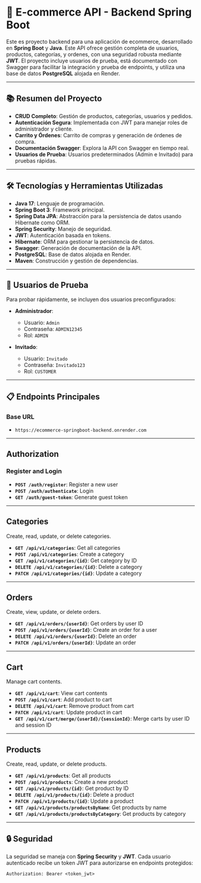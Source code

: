 # 🛒 E-commerce API - Backend Spring Boot

Este es proyecto backend para una aplicación de ecommerce, desarrollado en **Spring Boot** y **Java**. Este API ofrece gestión completa de usuarios, productos, categorías, y ordenes, con una seguridad robusta mediante **JWT**. El proyecto incluye usuarios de prueba, está documentado con Swagger para facilitar la integración y prueba de endpoints, y utiliza una base de datos **PostgreSQL** alojada en Render.

---

## 📚 Resumen del Proyecto

- **CRUD Completo**: Gestión de productos, categorías, usuarios y pedidos.
- **Autenticación Segura**: Implementada con JWT para manejar roles de administrador y cliente.
- **Carrito y Órdenes**: Carrito de compras y generación de órdenes de compra.
- **Documentación Swagger**: Explora la API con Swagger en tiempo real.
- **Usuarios de Prueba**: Usuarios predeterminados (Admin e Invitado) para pruebas rápidas.

---

## 🛠️ Tecnologías y Herramientas Utilizadas

- **Java 17**: Lenguaje de programación.
- **Spring Boot 3**: Framework principal.
- **Spring Data JPA**: Abstracción para la persistencia de datos usando Hibernate como ORM.
- **Spring Security**: Manejo de seguridad.
- **JWT**: Autenticación basada en tokens.
- **Hibernate**: ORM para gestionar la persistencia de datos.
- **Swagger**: Generación de documentación de la API.
- **PostgreSQL**: Base de datos alojada en Render.
- **Maven**: Construcción y gestión de dependencias.

---

## 👥 Usuarios de Prueba

Para probar rápidamente, se incluyen dos usuarios preconfigurados:

- **Administrador**:
  - Usuario: `Admin`
  - Contraseña: `ADMIN12345`
  - Rol: `ADMIN`

- **Invitado**:
  - Usuario: `Invitado`
  - Contraseña: `Invitado123`
  - Rol: `CUSTOMER`

---

## 📋 Endpoints Principales


### Base URL
- `https://ecommerce-springboot-backend.onrender.com`

---

## Authorization

### Register and Login
- **`POST /auth/register`**: Register a new user
- **`POST /auth/authenticate`**: Login
- **`GET /auth/guest-token`**: Generate guest token

---

## Categories
Create, read, update, or delete categories.

- **`GET /api/v1/categories`**: Get all categories
- **`POST /api/v1/categories`**: Create a category
- **`GET /api/v1/categories/{id}`**: Get category by ID
- **`DELETE /api/v1/categories/{id}`**: Delete a category
- **`PATCH /api/v1/categories/{id}`**: Update a category

---

## Orders
Create, view, update, or delete orders.

- **`GET /api/v1/orders/{userId}`**: Get orders by user ID
- **`POST /api/v1/orders/{userId}`**: Create an order for a user
- **`DELETE /api/v1/orders/{userId}`**: Delete an order
- **`PATCH /api/v1/orders/{userId}`**: Update an order

---

## Cart
Manage cart contents.

- **`GET /api/v1/cart`**: View cart contents
- **`POST /api/v1/cart`**: Add product to cart
- **`DELETE /api/v1/cart`**: Remove product from cart
- **`PATCH /api/v1/cart`**: Update product in cart
- **`GET /api/v1/cart/merge/{userId}/{sessionId}`**: Merge carts by user ID and session ID

---

## Products
Create, read, update, or delete products.

- **`GET /api/v1/products`**: Get all products
- **`POST /api/v1/products`**: Create a new product
- **`GET /api/v1/products/{id}`**: Get product by ID
- **`DELETE /api/v1/products/{id}`**: Delete a product
- **`PATCH /api/v1/products/{id}`**: Update a product
- **`GET /api/v1/products/productsByName`**: Get products by name
- **`GET /api/v1/products/productsByCategory`**: Get products by category

---

## 🔒 Seguridad

La seguridad se maneja con **Spring Security** y **JWT**. Cada usuario autenticado recibe un token JWT para autorizarse en endpoints protegidos:

```http
Authorization: Bearer <token_jwt>
